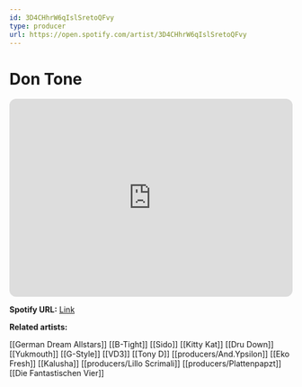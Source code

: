 ```yaml
---
id: 3D4CHhrW6qIslSretoQFvy
type: producer
url: https://open.spotify.com/artist/3D4CHhrW6qIslSretoQFvy
---
```

# Don Tone

<iframe style="border-radius:12px" src="https://open.spotify.com/embed/artist/3D4CHhrW6qIslSretoQFvy" width="100%" height="352" frameBorder="0" allowfullscreen="" allow="autoplay; clipboard-write; encrypted-media; fullscreen; picture-in-picture" loading="lazy"></iframe>

**Spotify URL:** [Link](https://open.spotify.com/artist/3D4CHhrW6qIslSretoQFvy)

**Related artists:**

[[German Dream Allstars]]
[[B-Tight]]
[[Sido]]
[[Kitty Kat]]
[[Dru Down]]
[[Yukmouth]]
[[G-Style]]
[[VD3]]
[[Tony D]]
[[producers/And.Ypsilon]]
[[Eko Fresh]]
[[Kalusha]]
[[producers/Lillo Scrimali]]
[[producers/Plattenpapzt]]
[[Die Fantastischen Vier]]
